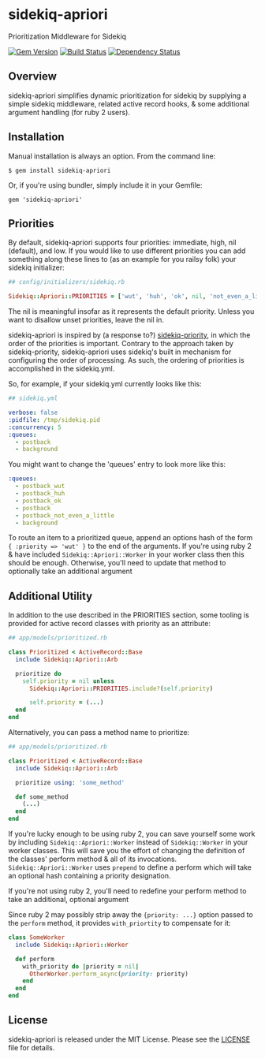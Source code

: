 sidekiq-apriori
===============
Prioritization Middleware for Sidekiq

[![Gem Version](https://badge.fury.io/rb/sidekiq-apriori.svg)](https://rubygems.org/gems/sidekiq-apriori)
[![Build Status](https://travis-ci.org/enova/sidekiq-apriori.svg)](https://travis-ci.org/enova/sidekiq-apriori)
[![Dependency Status](https://gemnasium.com/enova/sidekiq-apriori.svg)](https://gemnasium.com/enova/sidekiq-apriori)

Overview
--------

sidekiq-apriori simplifies dynamic prioritization for sidekiq by supplying a
simple sidekiq middleware, related active record hooks, & some additional
argument handling (for ruby 2 users).

Installation
------------

Manual installation is always an option. From the command line:

    $ gem install sidekiq-apriori

Or, if you're using bundler, simply include it in your Gemfile:

    gem 'sidekiq-apriori'

Priorities
----------

By default, sidekiq-apriori supports four priorities: immediate, high, nil
(default), and low. If you would like to use different priorities you can
add something along these lines to (as an example for you railsy folk) your
sidekiq initializer:

```ruby
## config/initializers/sidekiq.rb

Sidekiq::Apriori::PRIORITIES = ['wut', 'huh', 'ok', nil, 'not_even_a_little']
```

The nil is meaningful insofar as it represents the default priority. Unless you
want to disallow unset priorities, leave the nil in.

sidekiq-apriori is inspired by (a response to?) [sidekiq-priority](https://github.com/socialpandas/sidekiq-priority), in which the
order of the priorities is important. Contrary to the approach taken by
sidekiq-priority, sidekiq-apriori uses sidekiq's built in mechanism for
configuring the order of processing. As such, the ordering of priorities is
accomplished in the sidekiq.yml.

So, for example, if your sidekiq.yml currently looks like this:

```yaml
## sidekiq.yml

verbose: false
:pidfile: /tmp/sidekiq.pid
:concurrency: 5
:queues:
  - postback
  - background
```

You might want to change the 'queues' entry to look more like this:

```yaml
:queues:
  - postback_wut
  - postback_huh
  - postback_ok
  - postback
  - postback_not_even_a_little
  - background
```

To route an item to a prioritized queue, append an options hash of the form
```{ :priority => 'wut' }``` to the end of the arguments. If you're using ruby 2
& have included ```Sidekiq::Apriori::Worker``` in your worker class then this
should be enough. Otherwise, you'll need to update that method to optionally
take an additional argument

Additional Utility
------------------

In addition to the use described in the PRIORITIES section, some tooling is
provided for active record classes with priority as an attribute:

```ruby
## app/models/prioritized.rb

class Prioritized < ActiveRecord::Base
  include Sidekiq::Apriori::Arb

  prioritize do
    self.priority = nil unless
      Sidekiq::Apriori::PRIORITIES.include?(self.priority)

      self.priority = (...)
  end
end
```

Alternatively, you can pass a method name to prioritize:

```ruby
## app/models/prioritized.rb

class Prioritized < ActiveRecord::Base
  include Sidekiq::Apriori::Arb

  prioritize using: 'some_method'

  def some_method
    (...)
  end
end
```

If you're lucky enough to be using ruby 2, you can save yourself some work by
including ```Sidekiq::Apriori::Worker``` instead of ```Sidekiq::Worker``` in your
worker classes. This will save you the effort of changing the definition of the
classes' perform method & all of its invocations. ```Sidekiq::Apriori::Worker```
uses ```prepend``` to define a perform which will take an optional hash containing
a priority designation.

If you're not using ruby 2, you'll need to redefine your perform method to take an
additional, optional argument

Since ruby 2 may possibly strip away the `{priority: ...}` option passed to the
```perform``` method, it provides ```with_priortity``` to compensate for it:

```ruby
class SomeWorker
  include Sidekiq::Apriori::Worker

  def perform
    with_priority do |priority = nil|
      OtherWorker.perform_async(priority: priority)
    end
  end
end
```

License
-------

sidekiq-apriori is released under the MIT License. Please see the [LICENSE](LICENSE)
file for details.
